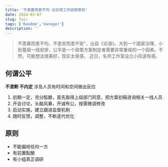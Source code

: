 ```yaml
---
title: '不患寡而患不均 论日常工作安排原则'
date: 2024-03-07
slug: fair
tags: ['Random','manager']
description: ''
---
```

> 不患寡而患不均，不患贫而患不安”，出自《论语》。大到一个国家治理，小到基层一线安排，公平是一个政策方案制定者需要非常重视的一个因素。不然，可能想法很美好，现实太骨感。
近日，名师工作室设立小风波有感。

## 何谓公平
  **不垄断 不内定** 涉及人员有时间和空间做出反应 
1. 初期一定，充分酝酿，首先取得上级部门同意，把方案初稿咨询相关一线人员
2. 开会讨论，头脑风暴，开诚布公，按需微调修改
3. 启动实施，建立跟进监督机制
4. 随时反馈，调整，不断迭代优化

## 原则
- 不能偏袒任何一方
- 有前置酝酿
- 有小组真正调研

